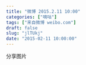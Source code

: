 ```yaml
---
title: "微博 2015.2.11 10:00"
categories: ["嘀咕"]
tags: ["来自微博 weibo.com"]
draft: false
slug: "jlTUkj"
date: "2015-02-11 10:00:00"
---
```


<p>分享图片 ​​​​</p>
